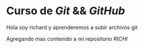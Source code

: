 # Curso de _Git_ && _GitHub_
Hola soy richard y aprenderemos a subir archivos git 

Agregando mas contenido a mi repositorio _RICHI_